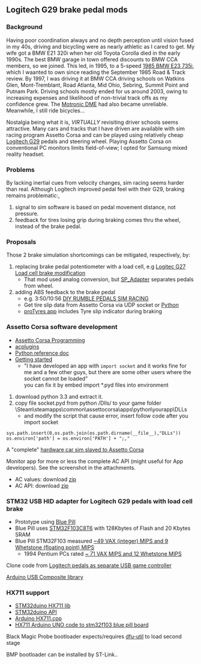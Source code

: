 ## Logitech G29 brake pedal mods
### Background
Having poor coordination always and no depth perception until vision fused in my 40s,
driving and bicycling were as nearly athletic as I cared to get.
My wife got a BMW E21 320i when her old Toyota Corolla died in the early 1990s.
The best BMW garage in town offered discounts to BMW CCA members, so we joined.
This led, in 1995, to a 5-speed [1985 BMW E23 735i](https://drive-my.com/en/test-drive/item/2201-road-test-1985-bmw-735i-e23.html),
which I waanted to own since reading the September 1985 Road & Track review.
By 1997, I was driving it at BMW CCA
driving schools on Watkins Glen, Mont-Tremblant, Road Atlanta, Mid Ohio, Sebring, Summit Point and Putnam Park.  Driving schools mostly ended for us around 2003, owing to increasing expenses and likelihood of non-trivial track offs as my confidence grew. The [Motronic DME](http://www.unixnerd.demon.co.uk/m30.html) had also became unreliable.  Meanwhile, I still ride bicycles...

Nostalgia being what it is, *VIRTUALLY* revisiting driver schools seems attractive.
Many cars and tracks that I have driven are available with sim racing program Assetto Corsa
and can be played using relatively cheap [Logitech G29](https://www.amazon.com/dp/B00Z0UWWYC) pedals and steering wheel.
Playing Assetto Corsa on conventional PC monitors limits field-of-view;
 I opted for Samsung mixed reality headset.

### Problems
By lacking inertial cues from velocity changes, sim racing seems harder than real.
Although Logitech improved pedal feel with their G29, braking remains problematic:,
1. signal to sim software is based on pedal movement distance, not pressure.
2. feedback for tires losing grip during braking comes thru the wheel, instead of the brake pedal.

### Proposals
Those 2 brake simulation shortcomings can be mitigated, respectively, by:
1. replacing brake pedal potentiometer with a load cell, e.g
[Logitec G27 Load cell brake modification](https://imgur.com/gallery/gOjAf)
   * That mod used analog conversion, but [SP_Adapter](https://github.com/robotsrulz/SP_Adapter) separates pedals from wheel.
1. adding ABS feedback to the brake pedal
   * e.g. 3:50/10:56 [DIY RUMBLE PEDALS SIM RACING](https://www.youtube.com/watch?v=8aLqqcEaUVk)
   * Get tire slip data from Assetto Corsa via UDP socket or [Python](https://gist.github.com/robertcedwards/2f7a061af8ccc987aab2)
   * [proTyres app](https://www.assettocorsa.net/forum/index.php?threads/protyres-v1-0-0-it%E2%80%99s-all-about-the-tyre.43361/)
includes Tyre slip indicator during braking

### Assetto Corsa software development
* [Assetto Corsa Programming](https://www.assettocorsa.net/forum/index.php?forums/programming-language-apps-gui-themes.22/)
* [acplugins](https://github.com/minolin/acplugins)
* [Python reference doc](https://www.assettocorsa.net/forum/index.php?attachments/acpythondocumentation-pdf.110364/)
* [Getting started](https://github.com/ckendell/ACAppTutorial/blob/master/ACAppTutorial.md)
  * "I have developed an app with `import socket` and it works fine for me and a few other guys, but there are some other users where the socket cannot be loaded"  
you can fix it by embed import *.pyd files into environment

1. download python 3.3 and extract it.
1. copy file socket.pyd from python /Dlls/ to your game folder \Steam\steamapps\common\assettocorsa\apps\python\yourapp\DLLs
   * and modify the script that cause error, insert follow code after you import socket
```
sys.path.insert(0,os.path.join(os.path.dirname(__file__),"DLLs"))
os.environ['path'] = os.environ['PATH'] + ";," 
```

A "complete" [hardware car sim slaved to Assetto Corsa](https://github.com/cv256/CVJoy)

Monitor app for more or less the complete AC API
(might useful for App developers). See the screenshot in the attachments. 
* AC values: download [zip](https://www.assettocorsa.net/forum/index.php?attachments/ac_values-zip.57504/)
* AC API: download [zip](https://www.assettocorsa.net/forum/index.php?attachments/aci_api_1-1_full-zip.57505/)


### STM32 USB HID adapter for Logitech G29 pedals with load cell brake
- Prototype using [Blue Pill](http://wiki.stm32duino.com/index.php?title=Blue_Pill)
- Blue Pill uses [STM32F103C8T6](https://www.st.com/en/microcontrollers/stm32f103c8.html)
with 128Kbytes of Flash and 20 Kbytes SRAM
- Blue Pill STM32F103 measured [~49 VAX (integer) MIPS  and 9 Whetstone (floating point) MIPS](http://www.stm32duino.com/viewtopic.php?t=76&start=20)
  - 1994 Pentium PCs rated [~ 71 VAX MIPS and 12 Whetstone MIPS](http://www.roylongbottom.org.uk/whetstone.htm)

Clone code from [Logitech pedals as separate USB game controller](https://github.com/robotsrulz/SP_Adapter)

[Arduino USB Composite library](http://www.stm32duino.com/viewtopic.php?f=9&t=3994&start=20)

### HX711 support
- [STM32duino HX711 lib](https://www.stm32duino.com/viewtopic.php?t=1613)
- [STM32duino API](http://wiki.stm32duino.com/index.php?title=API)
- [Arduino HX711.cpp](https://github.com/bogde/HX711/blob/master/HX711.cpp)
- [HX711 Arduino UNO code to stm32f103 blue pill board](http://www.stm32duino.com/viewtopic.php?f=2&t=2222#p30232)

Black Magic Probe bootloader expects/requires [dfu-util](http://dfu-util.sourceforge.net/) to load second stage

BMP bootloader can be installed by ST-Link..

